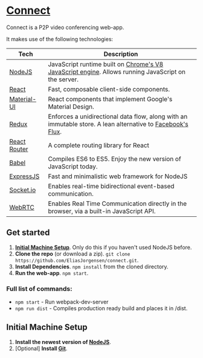 # [Connect](https://connect.eliasjorgensen.me)
Connect is a P2P video conferencing web-app.

It makes use of the following technologies:

| **Tech** | **Description** |
|----------|-----------------|
| [NodeJS](https://nodejs.org/en/) | JavaScript runtime built on [Chrome's V8 JavaScript engine](https://developers.google.com/v8/). Allows running JavaScript on the server. |
| [React](https://facebook.github.io/react/)  |   Fast, composable client-side components. |
| [Material-UI](http://www.material-ui.com/#/) | React components that implement Google's Material Design.
| [Redux](http://redux.js.org) | Enforces a unidirectional data flow, along with an immutable store. A lean alternative to [Facebook's Flux](https://facebook.github.io/flux/docs/overview.html). |
| [React Router](https://github.com/reactjs/react-router) | A complete routing library for React |
| [Babel](http://babeljs.io) |  Compiles ES6 to ES5. Enjoy the new version of JavaScript today.     |
| [ExpressJS](http://expressjs.com/) | Fast and minimalistic web framework for NodeJS |
| [Socket.io](http://socket.io/) | Enables real-time bidirectional event-based communication. |
| [WebRTC](https://webrtc.org/) | Enables Real Time Communication directly in the browser, via a built-in JavaScript API.

## Get started
1. [**Initial Machine Setup**](https://github.com/EliasJorgensen/connect#initial-machine-setup). Only do this if you haven't used NodeJS before.
2. **Clone the repo** (or download a zip). `git clone https://github.com/EliasJorgensen/connect.git`.
3. **Install Dependencies**. `npm install` from the cloned directory.
4. **Run the web-app**. `npm start`.

### Full list of commands:
* `npm start` - Run webpack-dev-server
* `npm run dist` - Compiles production ready build and places it in /dist.


## Initial Machine Setup
1. **Install the newest version of [NodeJS](https://nodejs.org)**.
2. [Optional] **Install [Git](https://git-scm.com/downloads)**.
